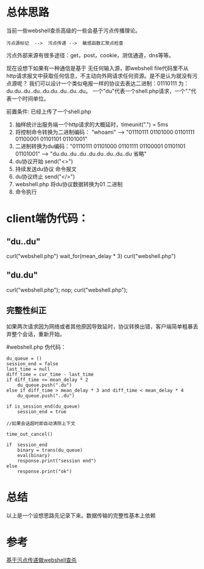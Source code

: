 # 总体思路
当前一些webshell查杀高级的一些会基于污点传播理论。

`
污点源标记  -->  污点传递 -->  敏感函数汇聚点检查
`

污点外部来源有很多途径：get，post，cookie，测信通道，dns等等。

现在设想下如果有一种通信是基于 无任何输入源，即webshell file代码里不从http请求报文中获取任何信息，不主动向外网请求任何资源。是不是认为就没有污点源呢？
我们可以设计一个类似电报一样的协议去表达二进制：01110111 为：du.du..du..du..du.du..du..du..du。  一个"du"代表一个shell.php请求，一个"."代表一个时间单位。

前置条件: 已经上传了一个shell.php
1. 抽样统计出服务端一个http请求的大概延时，timeunit(".") = 5ms
2. 将控制命令转换为二进制编码： “whoami" --> "01110111 01101000 01101111 01100001 01101101 01101001"
3. 二进制转换为du编码："01110111 01101000 01101111 01100001 01101101 01101001" --> "du.du..du..du..du.du..du..du..du  省略"
4. du协议开始 send("<>")
5. 持续发送du协议 命令报文
6. du协议终止 send("</>")
7. webshell.php 将du协议数据转换为01 二进制
8. 命令执行

# client端伪代码：

## "du..du"

curl("webshell.php")
wait_for(mean_delay * 3)
curl("webshell.php")

## "du.du"

curl("webshell.php");
nop;
curl("webshell.php");

## 完整性纠正

如果两次请求因为网络或者其他原因导致延时，协议转换出错，客户端简单粗暴丢弃整个会话，重新开始。

#webshell.php 伪代码：
```
du_queue = ()
session_end = false
last_time = null
diff_time = cur_time - last_time
if diff_time <= mean_delay * 2
    du_queue.push(".du")
else if diff_time > mean_delay * 3 and diff_time < mean_delay * 4
    du_queue.push("..du")
    
if is_session_end(du_queue)
    session_end = true

//如果会话超时即自动清除上下文

time_out_cancel()

if  session_end
    binary = trans(du_queue)
    eval(binary)
    response.print("session end")
else 
    response.print("ok") 
```

# 总结

以上是一个设想思路先记录下来。数据传输的完整性基本上依赖

# 参考
[基于污点传递做webshell查杀](https://zhuanlan.zhihu.com/p/197553954?utm_source=wechat_session&utm_medium=social&utm_oi=62771915915264&utm_campaign=shareopn)
